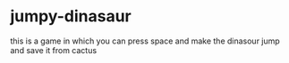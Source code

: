 # jumpy-dinasaur
this is a game in which you can press space and make the dinasour jump and save it from cactus
